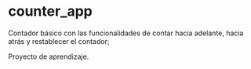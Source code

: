 # counter_app

Contador básico con las funcionalidades de contar hacia adelante, hacia atrás y restablecer el contador;

Proyecto de aprendizaje.
